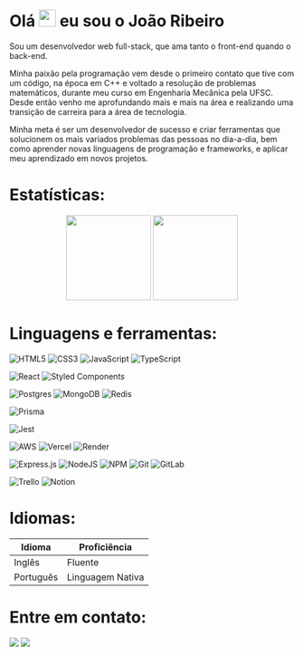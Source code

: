 # Olá  <img src="https://media.giphy.com/media/hvRJCLFzcasrR4ia7z/giphy.gif" width="30px"/> eu sou o João Ribeiro </h1>
Sou um desenvolvedor web full-stack, que ama tanto o front-end quando o back-end. </br>

Minha paixão pela programação vem desde o primeiro contato que tive com um código, na época em C++ e voltado a resolução de problemas matemáticos, durante meu curso em Engenharia Mecânica pela UFSC. Desde então venho me aprofundando mais e mais na área e realizando uma transição de carreira para a área de tecnologia. </br>

Minha meta é ser um desenvolvedor de sucesso e criar ferramentas que solucionem os mais variados problemas das pessoas no dia-a-dia, bem como aprender novas linguagens de programação e frameworks, e aplicar meu aprendizado em novos projetos.

<!--
**JoaoVitorRP/JoaoVitorRP** is a ✨ _special_ ✨ repository because its `README.md` (this file) appears on your GitHub profile.

Here are some ideas to get you started:

- 🔭 I’m currently working on ...
- 🌱 I’m currently learning ...
- 👯 I’m looking to collaborate on ...
- 🤔 I’m looking for help with ...
- 💬 Ask me about ...
- 📫 How to reach me: ...
- 😄 Pronouns: ...
- ⚡ Fun fact: ...
-->

# Estatísticas:

<div align="center">
  <img height="150em" src="https://github-readme-stats-eight-theta.vercel.app/api?username=JoaoVitorRP&show_icons=true&theme=algolia&include_all_commits=true&count_private=true"/>
  <img height="150em" src="https://github-readme-stats-eight-theta.vercel.app/api/top-langs/?username=JoaoVitorRP&layout=compact&langs_count=8&theme=algolia"/>
</div>

# Linguagens e ferramentas:
![HTML5](https://img.shields.io/badge/html5-%23E34F26.svg?style=for-the-badge&logo=html5&logoColor=white)
![CSS3](https://img.shields.io/badge/css3-%231572B6.svg?style=for-the-badge&logo=css3&logoColor=white)
![JavaScript](https://img.shields.io/badge/javascript-%23323330.svg?style=for-the-badge&logo=javascript&logoColor=%23F7DF1E)
![TypeScript](https://img.shields.io/badge/typescript-%23007ACC.svg?style=for-the-badge&logo=typescript&logoColor=white)
</br>

![React](https://img.shields.io/badge/react-%2320232a.svg?style=for-the-badge&logo=react&logoColor=%2361DAFB)
![Styled Components](https://img.shields.io/badge/styled--components-DB7093?style=for-the-badge&logo=styled-components&logoColor=white)
</br>

![Postgres](https://img.shields.io/badge/postgres-%23316192.svg?style=for-the-badge&logo=postgresql&logoColor=white)
![MongoDB](https://img.shields.io/badge/MongoDB-%234ea94b.svg?style=for-the-badge&logo=mongodb&logoColor=white)
![Redis](https://img.shields.io/badge/redis-%23DD0031.svg?style=for-the-badge&logo=redis&logoColor=white)
</br>

![Prisma](https://img.shields.io/badge/Prisma-3982CE?style=for-the-badge&logo=Prisma&logoColor=white)
</br>

![Jest](https://img.shields.io/badge/-jest-%23C21325?style=for-the-badge&logo=jest&logoColor=white)
</br>

![AWS](https://img.shields.io/badge/AWS-%23FF9900.svg?style=for-the-badge&logo=amazon-aws&logoColor=white)
![Vercel](https://img.shields.io/badge/vercel-%23000000.svg?style=for-the-badge&logo=vercel&logoColor=white)
![Render](https://img.shields.io/badge/Render-%46E3B7.svg?style=for-the-badge&logo=render&logoColor=white)
</br>

![Express.js](https://img.shields.io/badge/express.js-%23404d59.svg?style=for-the-badge&logo=express&logoColor=%2361DAFB)
![NodeJS](https://img.shields.io/badge/node.js-6DA55F?style=for-the-badge&logo=node.js&logoColor=white)
![NPM](https://img.shields.io/badge/NPM-%23CB3837.svg?style=for-the-badge&logo=npm&logoColor=white)
![Git](https://img.shields.io/badge/git-%23F05033.svg?style=for-the-badge&logo=git&logoColor=white)
![GitLab](https://img.shields.io/badge/gitlab-%23181717.svg?style=for-the-badge&logo=gitlab&logoColor=white)
</br>

![Trello](https://img.shields.io/badge/Trello-%23026AA7.svg?style=for-the-badge&logo=Trello&logoColor=white)
![Notion](https://img.shields.io/badge/Notion-%23000000.svg?style=for-the-badge&logo=notion&logoColor=white)

# Idiomas:
| Idioma        | Proficiência                                                              |
| ------------- | ------------------------------------------------------------------------- |
| Inglês        | Fluente                                                                   |
| Português     | Linguagem Nativa                                                          |

# Entre em contato:
<a href="mailto:joaovrp.mec.ufsc@gmail.com" target="_blank"><img src="https://img.shields.io/badge/Gmail-D14836?style=for-the-badge&logo=gmail&logoColor=white"></a>
<a href="https://www.linkedin.com/in/joaovrp/" target="_blank"><img src="https://img.shields.io/badge/linkedin-%230077B5.svg?style=for-the-badge&logo=linkedin&logoColor=white"></a>

